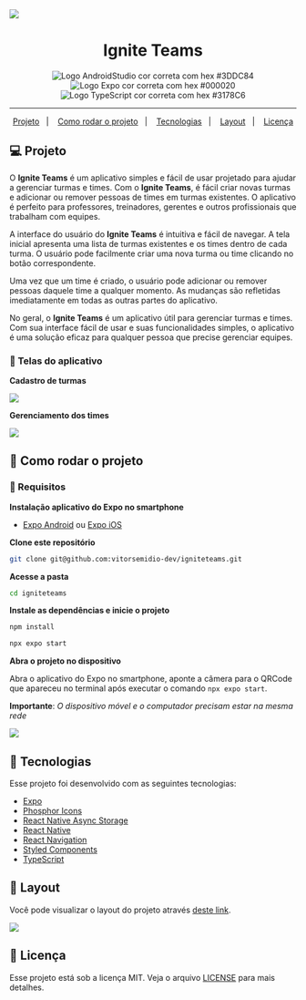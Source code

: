 <img src="https://github.com/EwerllonCBN/igniteteams/assets/73199791/78fbfc52-5e70-49b0-b942-31d91ffc8e7b" />

<h1 align="center">
   Ignite Teams
</h1>

<p align="center">
<img src="https://img.shields.io/static/v1?logo=AndroidStudio&logoColor=3DDC84&label=AndroidStudio&message=Android Studio&color=3DDC84" alt="Logo AndroidStudio cor correta com hex #3DDC84" />

<img src="https://img.shields.io/static/v1?logo=Expo&logoColor=000020&label=Expo&message=Expo&color=000020" alt="Logo Expo cor correta com hex #000020" />

<img src="https://img.shields.io/static/v1?logo=TypeScript&logoColor=3178C6&label=TypeScript&message=TypeScript&color=3178C6" alt="Logo TypeScript cor correta com hex #3178C6" />
</p>

---

<p align="center">
  <a href="#-projeto">Projeto</a>&nbsp;&nbsp;&nbsp;|&nbsp;&nbsp;&nbsp;
  <a href="#-como-rodar-o-projeto">Como rodar o projeto</a>&nbsp;&nbsp;&nbsp;|&nbsp;&nbsp;&nbsp;
  <a href="#-tecnologias">Tecnologias</a>&nbsp;&nbsp;&nbsp;|&nbsp;&nbsp;&nbsp;
  <a href="#-layout">Layout</a>&nbsp;&nbsp;&nbsp;|&nbsp;&nbsp;&nbsp;
  <a href="#-licença">Licença</a>
</p>

## 💻 Projeto

O **Ignite Teams** é um aplicativo simples e fácil de usar projetado para ajudar a gerenciar turmas e times. Com o **Ignite Teams**, é fácil criar novas turmas e adicionar ou remover pessoas de times em turmas existentes. O aplicativo é perfeito para professores, treinadores, gerentes e outros profissionais que trabalham com equipes.

A interface do usuário do **Ignite Teams** é intuitiva e fácil de navegar. A tela inicial apresenta uma lista de turmas existentes e os times dentro de cada turma. O usuário pode facilmente criar uma nova turma ou time clicando no botão correspondente.

Uma vez que um time é criado, o usuário pode adicionar ou remover pessoas daquele time a qualquer momento. As mudanças são refletidas imediatamente em todas as outras partes do aplicativo.

No geral, o **Ignite Teams** é um aplicativo útil para gerenciar turmas e times. Com sua interface fácil de usar e suas funcionalidades simples, o aplicativo é uma solução eficaz para qualquer pessoa que precise gerenciar equipes.

### 📱 Telas do aplicativo

**Cadastro de turmas**

<img src="https://github.com/EwerllonCBN/igniteteams/assets/73199791/c63306d5-f1b6-4dbf-b72f-f056440713b1" />

**Gerenciamento dos times**

<img src=".github/screen_times.png" />

## 🧭 Como rodar o projeto

### 🚨 Requisitos

**Instalação aplicativo do Expo no smartphone**

- [Expo Android](https://play.google.com/store/apps/details?id=host.exp.exponent&hl=pt_BR&gl=US) ou [Expo iOS](https://apps.apple.com/us/app/expo-go/id982107779)

**Clone este repositório**

```bash
git clone git@github.com:vitorsemidio-dev/igniteteams.git
```

**Acesse a pasta**

```bash
cd igniteteams
```

**Instale as dependências e inicie o projeto**

```bash
npm install
```

```bash
npx expo start
```

**Abra o projeto no dispositivo**

Abra o aplicativo do Expo no smartphone, aponte a câmera para o QRCode que apareceu no terminal após executar o comando `npx expo start`.

**Importante**: _O dispositivo móvel e o computador precisam estar na mesma rede_

<img src=".github/npx-expo-start.png"/>

## 🚀 Tecnologias

Esse projeto foi desenvolvido com as seguintes tecnologias:

- [Expo](https://expo.dev/)
- [Phosphor Icons](https://phosphoricons.com/)
- [React Native Async Storage](https://www.npmjs.com/package/@react-native-async-storage/async-storage)
- [React Native](https://reactnative.dev/)
- [React Navigation](https://reactnavigation.org/)
- [Styled Components](https://styled-components.com/)
- [TypeScript](https://www.typescriptlang.org/pt/)

## 🔖 Layout

Você pode visualizar o layout do projeto através [deste link](https://www.figma.com/community/file/1151864427495057381).

<a href="https://www.figma.com/community/file/1151864427495057381">
  <img src=".github/ignite-teams-figma.png" />
</a>

## 📝 Licença

Esse projeto está sob a licença MIT. Veja o arquivo [LICENSE](LICENSE) para mais detalhes.
